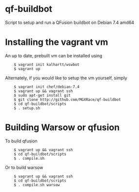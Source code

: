 qf-buildbot
===========

Script to setup and run a QFusion buildbot on Debian 7.4 amd64

Installing the vagrant vm
=========================

An up to date, prebuilt vm can be installed using

```
    $ vagrant init kalhartt/wswbot
    $ vagrant up
```

Alternately, if you would like to setup the vm yourself, simply

```
    $ vagrant init chef/debian-7.4
    $ vagrant up && vagrant ssh
    $ sudo apt-get install git
    $ git clone http://github.com/MGXRace/qf-buildbot
    $ cd qf-buildbot/scripts
    $ . setup.sh
```

Building Warsow or qfusion
==========================

To build qfusion

```
    $ vagrant up && vagrant ssh
    $ cd qf-buildbot/scripts
    $ . compile.sh
```

Or to build warsow

```
    $ vagrant up && vagrant ssh
    $ cd qf-buildbot/scripts
    $ . compile.sh warsow
```
